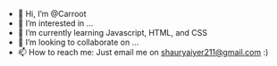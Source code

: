- 👋 Hi, I’m @Carroot
- 👀 I’m interested in ...
- 🌱 I’m currently learning Javascript, HTML, and CSS
- 💞️ I’m looking to collaborate on ...
- 📫 How to reach me: Just email me on shauryaiyer211@gmail.com :)

<!---
Stxsis/Stxsis is a ✨ special ✨ repository because its `README.md` (this file) appears on your GitHub profile.
You can click the Preview link to take a look at your changes.
--->
